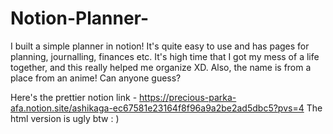# Notion-Planner-
I built a simple planner in notion! It's quite easy to use and has pages for planning, journalling, finances etc. It's high time that I got my mess of a life together, and this really helped me organize XD. Also, the name is from a place from an anime! Can anyone guess? 

Here's the prettier notion link - https://precious-parka-afa.notion.site/ashikaga-ec67581e23164f8f96a9a2be2ad5dbc5?pvs=4
The html version is ugly btw : ) 
